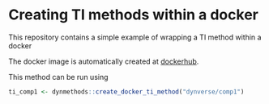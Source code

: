 # Creating TI methods within a docker

This repository contains a simple example of wrapping a TI method within a docker

The docker image is automatically created at [dockerhub](https://hub.docker.com/r/dynverse/comp1/builds/).

This method can be run using

```r
ti_comp1 <- dynmethods::create_docker_ti_method("dynverse/comp1")
```